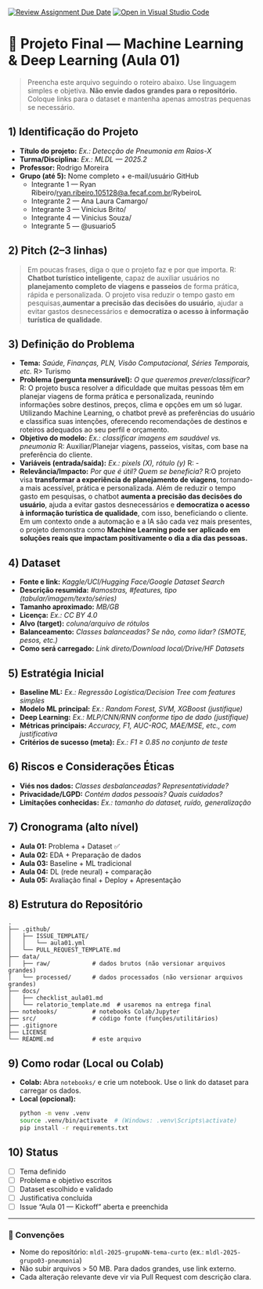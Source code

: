 [![Review Assignment Due Date](https://classroom.github.com/assets/deadline-readme-button-22041afd0340ce965d47ae6ef1cefeee28c7c493a6346c4f15d667ab976d596c.svg)](https://classroom.github.com/a/d2enqy8e)
[![Open in Visual Studio Code](https://classroom.github.com/assets/open-in-vscode-2e0aaae1b6195c2367325f4f02e2d04e9abb55f0b24a779b69b11b9e10269abc.svg)](https://classroom.github.com/online_ide?assignment_repo_id=20978592&assignment_repo_type=AssignmentRepo)
# 🚀 Projeto Final — Machine Learning & Deep Learning (Aula 01)

> Preencha este arquivo seguindo o roteiro abaixo. Use linguagem simples e objetiva.
> **Não envie dados grandes para o repositório.** Coloque links para o dataset e mantenha apenas amostras pequenas se necessário.

## 1) Identificação do Projeto
- **Título do projeto:** _Ex.: Detecção de Pneumonia em Raios-X_
- **Turma/Disciplina:** _Ex.: MLDL — 2025.2_
- **Professor:** Rodrigo Moreira
- **Grupo (até 5):** Nome completo + e-mail/usuário GitHub  
  - Integrante 1 — Ryan Ribeiro/ryan.ribeiro.105128@a.fecaf.com.br/RybeiroL
  - Integrante 2 — Ana Laura Camargo/
  - Integrante 3 — Vinicius Brito/
  - Integrante 4 — Vinicius Souza/
  - Integrante 5 — @usuario5

## 2) Pitch (2–3 linhas)
> Em poucas frases, diga o que o projeto faz e por que importa.
R: **Chatbot turístico inteligente**, capaz de auxiliar usuários no **planejamento completo de viagens e passeios** de forma prática, rápida e personalizada.
O projeto visa reduzir o tempo gasto em pesquisas,**aumentar a precisão das decisões do usuário**, ajudar a evitar gastos desnecessários e **democratiza o acesso à informação turística de qualidade**.


## 3) Definição do Problema
- **Tema:** _Saúde, Finanças, PLN, Visão Computacional, Séries Temporais, etc._
R> Turismo
- **Problema (pergunta mensurável):** _O que queremos prever/classificar?_
R: O projeto busca resolver a dificuldade que muitas pessoas têm em planejar viagens de forma prática e personalizada, reunindo informações sobre destinos, preços, clima e opções em um só lugar. Utilizando Machine Learning, o chatbot prevê as preferências do usuário e classifica suas intenções, oferecendo recomendações de destinos e roteiros adequados ao seu perfil e orçamento.
- **Objetivo do modelo:** _Ex.: classificar imagens em saudável vs. pneumonia_
R: Auxiliar/Planejar viagens, passeios, visitas, com base na preferência do cliente.
- **Variáveis (entrada/saída):** _Ex.: pixels (X), rótulo (y)_
R: -
- **Relevância/Impacto:** _Por que é útil? Quem se beneficia?_
R:O projeto visa **transformar a experiência de planejamento de viagens**, tornando-a mais acessível, prática e personalizada.
Além de reduzir o tempo gasto em pesquisas, o chatbot **aumenta a precisão das decisões do usuário**, ajuda a evitar gastos desnecessários e **democratiza o acesso à informação turística de qualidade**, com isso, beneficiando o cliente.
Em um contexto onde a automação e a IA são cada vez mais presentes, o projeto demonstra como **Machine Learning pode ser aplicado em soluções reais que impactam positivamente o dia a dia das pessoas.**

## 4) Dataset
- **Fonte e link:** _Kaggle/UCI/Hugging Face/Google Dataset Search_
- **Descrição resumida:** _#amostras, #features, tipo (tabular/imagem/texto/séries)_
- **Tamanho aproximado:** _MB/GB_
- **Licença:** _Ex.: CC BY 4.0_
- **Alvo (target):** _coluna/arquivo de rótulos_
- **Balanceamento:** _Classes balanceadas? Se não, como lidar? (SMOTE, pesos, etc.)_
- **Como será carregado:** _Link direto/Download local/Drive/HF Datasets_

## 5) Estratégia Inicial
- **Baseline ML:** _Ex.: Regressão Logística/Decision Tree com features simples_
- **Modelo ML principal:** _Ex.: Random Forest, SVM, XGBoost (justifique)_
- **Deep Learning:** _Ex.: MLP/CNN/RNN conforme tipo de dado (justifique)_
- **Métricas principais:** _Accuracy, F1, AUC-ROC, MAE/MSE, etc., com justificativa_
- **Critérios de sucesso (meta):** _Ex.: F1 ≥ 0.85 no conjunto de teste_

## 6) Riscos e Considerações Éticas
- **Viés nos dados:** _Classes desbalanceadas? Representatividade?_
- **Privacidade/LGPD:** _Contém dados pessoais? Quais cuidados?_
- **Limitações conhecidas:** _Ex.: tamanho do dataset, ruído, generalização_

## 7) Cronograma (alto nível)
- **Aula 01:** Problema + Dataset ✅
- **Aula 02:** EDA + Preparação de dados
- **Aula 03:** Baseline + ML tradicional
- **Aula 04:** DL (rede neural) + comparação
- **Aula 05:** Avaliação final + Deploy + Apresentação

## 8) Estrutura do Repositório
```
.
├── .github/
│   ├── ISSUE_TEMPLATE/
│   │   └── aula01.yml
│   └── PULL_REQUEST_TEMPLATE.md
├── data/
│   ├── raw/            # dados brutos (não versionar arquivos grandes)
│   └── processed/      # dados processados (não versionar arquivos grandes)
├── docs/
│   ├── checklist_aula01.md
│   └── relatorio_template.md  # usaremos na entrega final
├── notebooks/          # notebooks Colab/Jupyter
├── src/                # código fonte (funções/utilitários)
├── .gitignore
├── LICENSE
└── README.md           # este arquivo
```

## 9) Como rodar (Local ou Colab)
- **Colab:** Abra `notebooks/` e crie um notebook. Use o link do dataset para carregar os dados.
- **Local (opcional):**
  ```bash
  python -m venv .venv
  source .venv/bin/activate  # (Windows: .venv\Scripts\activate)
  pip install -r requirements.txt
  ```

## 10) Status
- [ ] Tema definido
- [ ] Problema e objetivo escritos
- [ ] Dataset escolhido e validado
- [ ] Justificativa concluída
- [ ] Issue “Aula 01 — Kickoff” aberta e preenchida

---

### 📌 Convenções
- Nome do repositório: `mldl-2025-grupoNN-tema-curto` (ex.: `mldl-2025-grupo03-pneumonia`)
- Não subir arquivos > 50 MB. Para dados grandes, use link externo.
- Cada alteração relevante deve vir via Pull Request com descrição clara.
